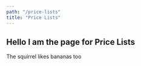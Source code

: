 ```yaml
---
path: "/price-lists"
title: "Price Lists"
---
```

## Hello I am the page for Price Lists

The squirrel likes bananas too